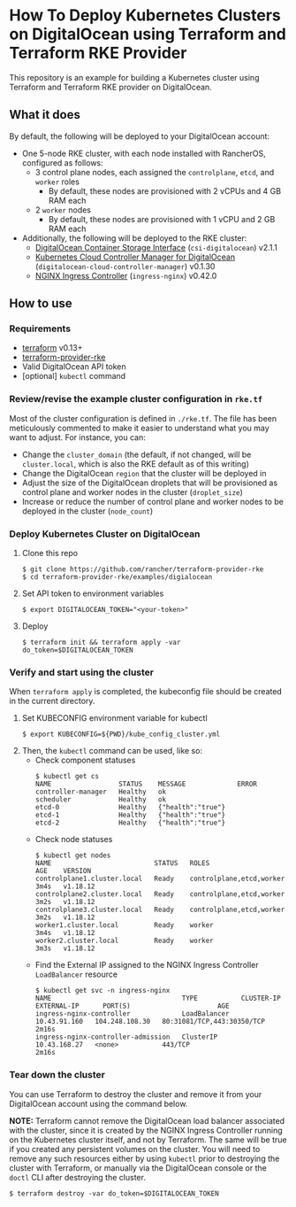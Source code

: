 # How To Deploy Kubernetes Clusters on DigitalOcean using Terraform and Terraform RKE Provider

This repository is an example for building a Kubernetes cluster using Terraform and Terraform RKE provider on DigitalOcean.

## What it does

By default, the following will be deployed to your DigitalOcean account:
-   One 5-node RKE cluster, with each node installed with RancherOS, configured as follows:
    +   3 control plane nodes, each assigned the `controlplane`, `etcd`, and `worker` roles
        -   By default, these nodes are provisioned with 2 vCPUs and 4 GB RAM each
    +   2 `worker` nodes
        -   By default, these nodes are provisioned with 1 vCPU and 2 GB RAM each
-   Additionally, the following will be deployed to the RKE cluster:
    +   [DigitalOcean Container Storage Interface](https://github.com/digitalocean/csi-digitalocean) (`csi-digitalocean`) v2.1.1
    +   [Kubernetes Cloud Controller Manager for DigitalOcean](https://github.com/digitalocean/digitalocean-cloud-controller-manager) (`digitalocean-cloud-controller-manager`) v0.1.30
    +   [NGINX Ingress Controller](https://github.com/kubernetes/ingress-nginx) (`ingress-nginx`) v0.42.0

## How to use

### Requirements

-   [terraform](https://terraform.io) v0.13+
-   [terraform-provider-rke](https://github.com/rancher/terraform-provider-rke)
-   Valid DigitalOcean API token
-   [optional] `kubectl` command

### Review/revise the example cluster configuration in `rke.tf`

Most of the cluster configuration is defined in `./rke.tf`.  The file has been meticulously commented to make it easier to understand what you may want to adjust.  For instance, you can:

*   Change the `cluster_domain` (the default, if not changed, will be `cluster.local`, which is also the RKE default as of this writing)
*   Change the DigitalOcean `region` that the cluster will be deployed in
*   Adjust the size of the DigitalOcean droplets that will be provisioned as control plane and worker nodes in the cluster (`droplet_size`)
*   Increase or reduce the number of control plane and worker nodes to be deployed in the cluster (`node_count`)

### Deploy Kubernetes Cluster on DigitalOcean

1.  Clone this repo
    ```console
    $ git clone https://github.com/rancher/terraform-provider-rke
    $ cd terraform-provider-rke/examples/digialocean
    ```
2.  Set API token to environment variables
    ```console
    $ export DIGITALOCEAN_TOKEN="<your-token>"
    ```
3.  Deploy
    ```console
    $ terraform init && terraform apply -var do_token=$DIGITALOCEAN_TOKEN
    ```

### Verify and start using the cluster

When `terraform apply` is completed, the kubeconfig file should be created in the current directory.

1.  Set KUBECONFIG environment variable for kubectl 
    ```console
    $ export KUBECONFIG=${PWD}/kube_config_cluster.yml
    ```
2.  Then, the `kubectl` command can be used, like so:
    -   Check component statuses
        ```console
        $ kubectl get cs
        NAME                 STATUS    MESSAGE             ERROR
        controller-manager   Healthy   ok                  
        scheduler            Healthy   ok                  
        etcd-0               Healthy   {"health":"true"}   
        etcd-1               Healthy   {"health":"true"}   
        etcd-2               Healthy   {"health":"true"} 
        ```
    -   Check node statuses
        ```console
        $ kubectl get nodes
        NAME                          STATUS   ROLES                      AGE    VERSION
        controlplane1.cluster.local   Ready    controlplane,etcd,worker   3m4s   v1.18.12
        controlplane2.cluster.local   Ready    controlplane,etcd,worker   3m2s   v1.18.12
        controlplane3.cluster.local   Ready    controlplane,etcd,worker   3m2s   v1.18.12
        worker1.cluster.local         Ready    worker                     3m4s   v1.18.12
        worker2.cluster.local         Ready    worker                     3m3s   v1.18.12
        ```
    -   Find the External IP assigned to the NGINX Ingress Controller `LoadBalancer` resource
        ```console
        $ kubectl get svc -n ingress-nginx
        NAME                                 TYPE           CLUSTER-IP     EXTERNAL-IP      PORT(S)                      AGE
        ingress-nginx-controller             LoadBalancer   10.43.91.160   104.248.108.30   80:31081/TCP,443:30350/TCP   2m16s
        ingress-nginx-controller-admission   ClusterIP      10.43.168.27   <none>           443/TCP                      2m16s

### Tear down the cluster

You can use Terraform to destroy the cluster and remove it from your DigitalOcean account using the command below.

**NOTE:** Terraform cannot remove the DigitalOcean load balancer associated with the cluster, since it is created by the NGINX Ingress Controller running on the Kubernetes cluster itself, and not by Terraform.  The same will be true if you created any persistent volumes on the cluster.  You will need to remove any such resources either by using `kubectl` prior to destroying the cluster with Terraform, or manually via the DigitalOcean console or the `doctl` CLI after destroying the cluster.

```console
$ terraform destroy -var do_token=$DIGITALOCEAN_TOKEN
```
